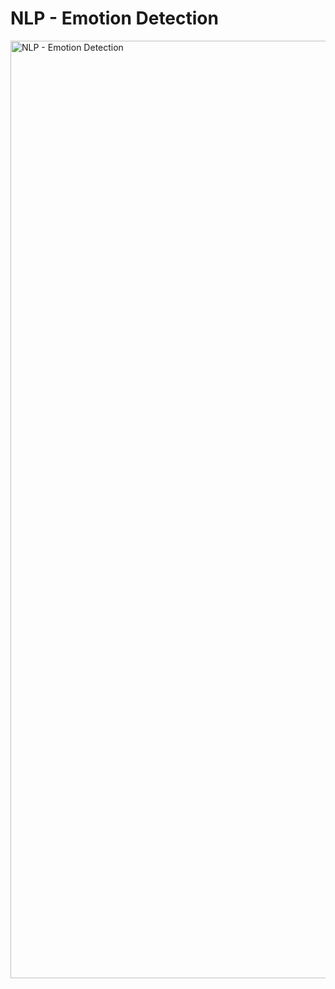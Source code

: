 # NLP - Emotion Detection

<img width="1500" alt="NLP - Emotion Detection" src="https://github.com/user-attachments/assets/28301e3c-f9d4-4647-9c1e-348dd0a4b213" />

